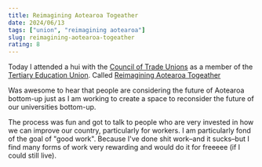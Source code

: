```yaml
---
title: Reimagining Aotearoa Togeather
date: 2024/06/13
tags: ["union", "reimagining aotearoa"]
slug: reimagining-aotearoa-togeather
rating: 8
---
```


Today I attended a hui with the [Council of Trade Unions](https://union.org.nz) as a member of the [Tertiary Education Union](https://teu.ac.nz). Called [Reimagining Aotearoa Togeather](https://www.instagram.com/reimagining_aotearoa_together/)

Was awesome to hear that people are considering the future of Aotearoa bottom-up just as I am working to create a space to reconsider the future of our universities bottom-up.

The process was fun and got to talk to people who are very invested in how we can improve our country, particularly for workers. I am particularly fond of the goal of "good work". Because I've done shit work–and it sucks–but I find many forms of work very rewarding and would do it for freeeee (if I could still live).